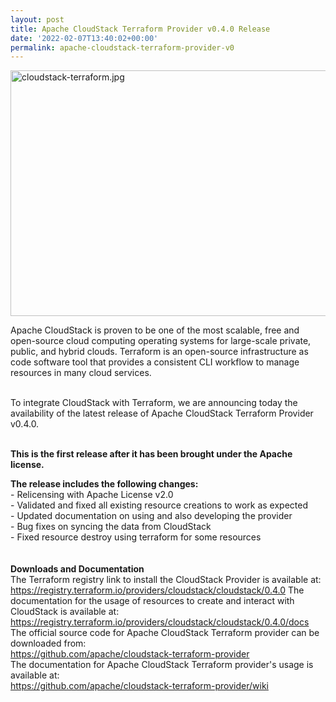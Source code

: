 ```yaml
---
layout: post
title: Apache CloudStack Terraform Provider v0.4.0 Release
date: '2022-02-07T13:40:02+00:00'
permalink: apache-cloudstack-terraform-provider-v0
---
```

<a href="https://blogs.apache.org/cloudstack/mediaresource/02633cc4-0d22-4bde-966e-4e3efec8f357"><img src="https://blogs.apache.org/cloudstack/mediaresource/02633cc4-0d22-4bde-966e-4e3efec8f357" alt="cloudstack-terraform.jpg" width="750" height="393" /></a>
<p>Apache CloudStack is proven to be one of the most scalable, free and open-source cloud computing operating systems for large-scale private, public, and hybrid clouds. Terraform is an open-source infrastructure as code software tool that provides a consistent CLI workflow to manage resources in many cloud services.</p>
<p><br />To integrate CloudStack with Terraform, we are announcing today the availability of the latest release of Apache CloudStack Terraform Provider v0.4.0.</p>
<p><br /><strong>This is the first release after it has been brought under the Apache license.</strong></p>
<p><strong>The release includes the following changes:</strong><br />- Relicensing with Apache License v2.0<br />- Validated and fixed all existing resource creations to work as expected<br />- Updated documentation on using and also developing the provider<br />- Bug fixes on syncing the data from CloudStack<br />- Fixed resource destroy using terraform for some resources<br /><br /><br /><strong>Downloads and Documentation</strong><br />The Terraform registry link to install the CloudStack Provider is available at:<br /><a href="https://registry.terraform.io/providers/cloudstack/cloudstack/0.4.0" target="_blank">https://registry.terraform.io/providers/cloudstack/cloudstack/0.4.0</a> The documentation for the usage of resources to create and interact with CloudStack is available at: <a href="https://registry.terraform.io/providers/cloudstack/cloudstack/0.4.0/docs" target="_blank">https://registry.terraform.io/providers/cloudstack/cloudstack/0.4.0/docs</a> <br />The official source code for Apache CloudStack Terraform provider can be downloaded from:<br /><a href="https://github.com/apache/cloudstack-terraform-provider" target="_blank">https://github.com/apache/cloudstack-terraform-provider</a><br />The documentation for Apache CloudStack Terraform provider's usage is available at:<br /><a href="https://github.com/apache/cloudstack-terraform-provider/wiki" target="_blank">https://github.com/apache/cloudstack-terraform-provider/wiki</a></p>
<p>&nbsp;</p>
